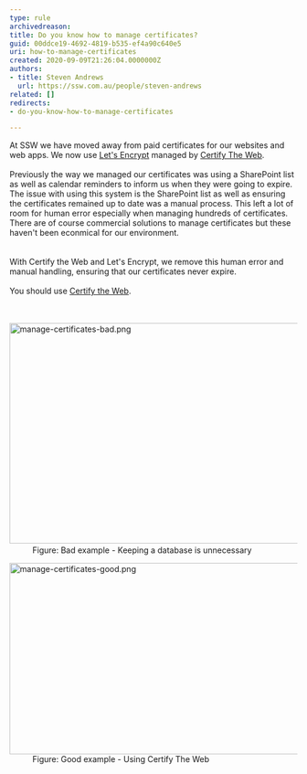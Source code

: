 ```yaml
---
type: rule
archivedreason: 
title: Do you know how to manage certificates?
guid: 00ddce19-4692-4819-b535-ef4a90c640e5
uri: how-to-manage-certificates
created: 2020-09-09T21:26:04.0000000Z
authors:
- title: Steven Andrews
  url: https://ssw.com.au/people/steven-andrews
related: []
redirects:
- do-you-know-how-to-manage-certificates

---
```



At SSW we have moved away from paid certificates for our websites and web apps. We now use&#160;<a href="https&#58;//letsencrypt.org/">Let's Encrypt</a>&#160;managed by&#160;<a href="https&#58;//certifytheweb.com/">Certify The Web</a>. &#160;<br>&#160;<br>Previously the way we managed our certificates was using a SharePoint list as well as calendar reminders to inform us when they were going to expire. The issue with using this system is the SharePoint list as well as ensuring the certificates remained up to date was a manual process. This left a lot of room for human error especially when managing hundreds of certificates. There are of course commercial solutions to manage certificates but these haven't been econmical for our environment.&#160;&#160;&#160;<br><br><br>With Certify the Web and Let's Encrypt, we remove this human error and manual handling, ensuring that our certificates never expire.&#160;<br>&#160;<br>You should use&#160;<a href="https&#58;//certifytheweb.com/">Certify the Web​</a>.&#160;​<br>
<br><excerpt class='endintro'></excerpt><br>
<dl class="badImage"><dt>​<img src="/PublishingImages/manage-certificates-bad.png" alt="manage-certificates-bad.png" style="width&#58;750px;height&#58;386px;" /></dt><dd>Figure&#58; Bad example - Keeping a database is unnecessary</dd></dl><dl class="goodImage"><dt><img src="/PublishingImages/manage-certificates-good.png" alt="manage-certificates-good.png" style="width&#58;750px;height&#58;335px;" /></dt><dd>Figure&#58; Good example - Using Certify The Web​<br></dd></dl>


